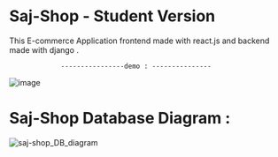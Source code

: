 # Saj-Shop - Student Version
This E-commerce Application frontend made with react.js and backend made with django .

                 ----------------demo : ---------------
![image](https://user-images.githubusercontent.com/48027930/122910630-3c87c880-d378-11eb-855d-4d5c5d13b528.png)


# Saj-Shop Database Diagram  :
![saj-shop_DB_diagram](https://user-images.githubusercontent.com/48027930/127659925-77180764-3ee5-48b8-9d45-4f38ffd87aba.png)
